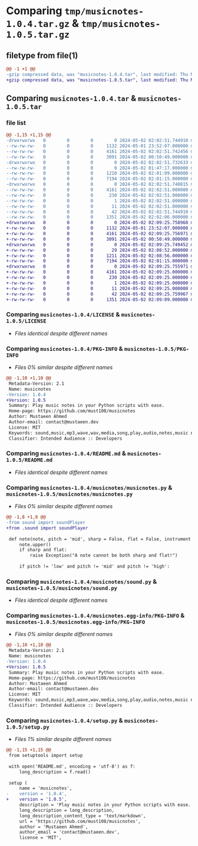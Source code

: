 # Comparing `tmp/musicnotes-1.0.4.tar.gz` & `tmp/musicnotes-1.0.5.tar.gz`

## filetype from file(1)

```diff
@@ -1 +1 @@
-gzip compressed data, was "musicnotes-1.0.4.tar", last modified: Thu May  2 02:02:51 2024, max compression
+gzip compressed data, was "musicnotes-1.0.5.tar", last modified: Thu May  2 02:09:25 2024, max compression
```

## Comparing `musicnotes-1.0.4.tar` & `musicnotes-1.0.5.tar`

### file list

```diff
@@ -1,15 +1,15 @@
-drwxrwxrwx   0        0        0        0 2024-05-02 02:02:51.744910 musicnotes-1.0.4/
--rw-rw-rw-   0        0        0     1132 2024-05-01 23:52:07.000000 musicnotes-1.0.4/LICENSE
--rw-rw-rw-   0        0        0     4161 2024-05-02 02:02:51.742456 musicnotes-1.0.4/PKG-INFO
--rw-rw-rw-   0        0        0     3091 2024-05-02 00:50:49.000000 musicnotes-1.0.4/README.md
-drwxrwxrwx   0        0        0        0 2024-05-02 02:02:51.732633 musicnotes-1.0.4/musicnotes/
--rw-rw-rw-   0        0        0        0 2024-05-02 01:47:17.000000 musicnotes-1.0.4/musicnotes/__init__.py
--rw-rw-rw-   0        0        0     1210 2024-05-02 02:01:09.000000 musicnotes-1.0.4/musicnotes/musicnotes.py
--rw-rw-rw-   0        0        0     7194 2024-05-02 02:01:15.000000 musicnotes-1.0.4/musicnotes/sound.py
-drwxrwxrwx   0        0        0        0 2024-05-02 02:02:51.740815 musicnotes-1.0.4/musicnotes.egg-info/
--rw-rw-rw-   0        0        0     4161 2024-05-02 02:02:51.000000 musicnotes-1.0.4/musicnotes.egg-info/PKG-INFO
--rw-rw-rw-   0        0        0      230 2024-05-02 02:02:51.000000 musicnotes-1.0.4/musicnotes.egg-info/SOURCES.txt
--rw-rw-rw-   0        0        0        1 2024-05-02 02:02:51.000000 musicnotes-1.0.4/musicnotes.egg-info/dependency_links.txt
--rw-rw-rw-   0        0        0       11 2024-05-02 02:02:51.000000 musicnotes-1.0.4/musicnotes.egg-info/top_level.txt
--rw-rw-rw-   0        0        0       42 2024-05-02 02:02:51.744910 musicnotes-1.0.4/setup.cfg
--rw-rw-rw-   0        0        0     1351 2024-05-02 02:02:06.000000 musicnotes-1.0.4/setup.py
+drwxrwxrwx   0        0        0        0 2024-05-02 02:09:25.758968 musicnotes-1.0.5/
+-rw-rw-rw-   0        0        0     1132 2024-05-01 23:52:07.000000 musicnotes-1.0.5/LICENSE
+-rw-rw-rw-   0        0        0     4161 2024-05-02 02:09:25.756971 musicnotes-1.0.5/PKG-INFO
+-rw-rw-rw-   0        0        0     3091 2024-05-02 00:50:49.000000 musicnotes-1.0.5/README.md
+drwxrwxrwx   0        0        0        0 2024-05-02 02:09:25.749452 musicnotes-1.0.5/musicnotes/
+-rw-rw-rw-   0        0        0       29 2024-05-02 02:08:52.000000 musicnotes-1.0.5/musicnotes/__init__.py
+-rw-rw-rw-   0        0        0     1211 2024-05-02 02:08:56.000000 musicnotes-1.0.5/musicnotes/musicnotes.py
+-rw-rw-rw-   0        0        0     7194 2024-05-02 02:01:15.000000 musicnotes-1.0.5/musicnotes/sound.py
+drwxrwxrwx   0        0        0        0 2024-05-02 02:09:25.755971 musicnotes-1.0.5/musicnotes.egg-info/
+-rw-rw-rw-   0        0        0     4161 2024-05-02 02:09:25.000000 musicnotes-1.0.5/musicnotes.egg-info/PKG-INFO
+-rw-rw-rw-   0        0        0      230 2024-05-02 02:09:25.000000 musicnotes-1.0.5/musicnotes.egg-info/SOURCES.txt
+-rw-rw-rw-   0        0        0        1 2024-05-02 02:09:25.000000 musicnotes-1.0.5/musicnotes.egg-info/dependency_links.txt
+-rw-rw-rw-   0        0        0       11 2024-05-02 02:09:25.000000 musicnotes-1.0.5/musicnotes.egg-info/top_level.txt
+-rw-rw-rw-   0        0        0       42 2024-05-02 02:09:25.759967 musicnotes-1.0.5/setup.cfg
+-rw-rw-rw-   0        0        0     1351 2024-05-02 02:09:09.000000 musicnotes-1.0.5/setup.py
```

### Comparing `musicnotes-1.0.4/LICENSE` & `musicnotes-1.0.5/LICENSE`

 * *Files identical despite different names*

### Comparing `musicnotes-1.0.4/PKG-INFO` & `musicnotes-1.0.5/PKG-INFO`

 * *Files 0% similar despite different names*

```diff
@@ -1,10 +1,10 @@
 Metadata-Version: 2.1
 Name: musicnotes
-Version: 1.0.4
+Version: 1.0.5
 Summary: Play music notes in your Python scripts with ease.
 Home-page: https://github.com/must108/musicnotes
 Author: Mustaeen Ahmed
 Author-email: contact@mustaeen.dev
 License: MIT
 Keywords: sound,music,mp3,wave,wav,media,song,play,audio,notes,music notes,melody
 Classifier: Intended Audience :: Developers
```

### Comparing `musicnotes-1.0.4/README.md` & `musicnotes-1.0.5/README.md`

 * *Files identical despite different names*

### Comparing `musicnotes-1.0.4/musicnotes/musicnotes.py` & `musicnotes-1.0.5/musicnotes/musicnotes.py`

 * *Files 0% similar despite different names*

```diff
@@ -1,8 +1,8 @@
-from sound import soundPlayer
+from .sound import soundPlayer
 
 def note(note, pitch = 'mid', sharp = False, flat = False, instrument = 'piano'):
     note.upper()
     if sharp and flat:
         raise Exception("A note cannot be both sharp and flat!")
     
     if pitch != 'low' and pitch != 'mid' and pitch != 'high':
```

### Comparing `musicnotes-1.0.4/musicnotes/sound.py` & `musicnotes-1.0.5/musicnotes/sound.py`

 * *Files identical despite different names*

### Comparing `musicnotes-1.0.4/musicnotes.egg-info/PKG-INFO` & `musicnotes-1.0.5/musicnotes.egg-info/PKG-INFO`

 * *Files 0% similar despite different names*

```diff
@@ -1,10 +1,10 @@
 Metadata-Version: 2.1
 Name: musicnotes
-Version: 1.0.4
+Version: 1.0.5
 Summary: Play music notes in your Python scripts with ease.
 Home-page: https://github.com/must108/musicnotes
 Author: Mustaeen Ahmed
 Author-email: contact@mustaeen.dev
 License: MIT
 Keywords: sound,music,mp3,wave,wav,media,song,play,audio,notes,music notes,melody
 Classifier: Intended Audience :: Developers
```

### Comparing `musicnotes-1.0.4/setup.py` & `musicnotes-1.0.5/setup.py`

 * *Files 1% similar despite different names*

```diff
@@ -1,15 +1,15 @@
 from setuptools import setup
 
 with open('README.md', encoding = 'utf-8') as f:
     long_description = f.read()
 
 setup (
     name = 'musicnotes',
-    version = '1.0.4',
+    version = '1.0.5',
     description = 'Play music notes in your Python scripts with ease.',
     long_description = long_description,
     long_description_content_type = 'text/markdown',
     url = 'https://github.com/must108/musicnotes',
     author = 'Mustaeen Ahmed',
     author_email = 'contact@mustaeen.dev',
     license = 'MIT',
```

